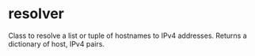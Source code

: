 # resolver
Class to resolve a list or tuple of hostnames to IPv4 addresses. Returns a dictionary of host, IPv4 pairs.
